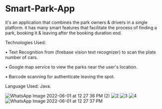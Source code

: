 # Smart-Park-App
it's an application that combines the park owners &amp; drivers in a single platform. it has many smart features that facilitate the process of finding a park, booking it &amp; leaving after the booking duration end. 



 Technologies Used:

•	Text Recognition from (firebase vision text recognizer) to scan the plate number of cars.

•	Google map service to view the parks near the user's location.

•	Barcode scanning for authenticate leaving the spot.

 Language Used: Java.

![WhatsApp Image 2022-06-01 at 12 27 36 PM (2)](https://user-images.githubusercontent.com/90408996/171373372-36abf97c-6d04-4bcc-8e8c-b24c4e8937ee.jpeg)
![2](https://user-images.githubusercontent.com/90408996/171374917-804f295e-6dc6-4f4a-bd35-0f290443a390.png)
![3](https://user-images.githubusercontent.com/90408996/171374927-bbd9a7c1-8393-4678-9ab8-fb914f0ed39a.png)
![4](https://user-images.githubusercontent.com/90408996/171374934-dee9c3bf-b147-4b59-b8d2-382d6da9c19c.png)
![WhatsApp Image 2022-06-01 at 12 27 37 PM](https://user-images.githubusercontent.com/90408996/171374943-6d7ee4b9-d4b1-4a10-9bb5-407957898e29.jpeg)
